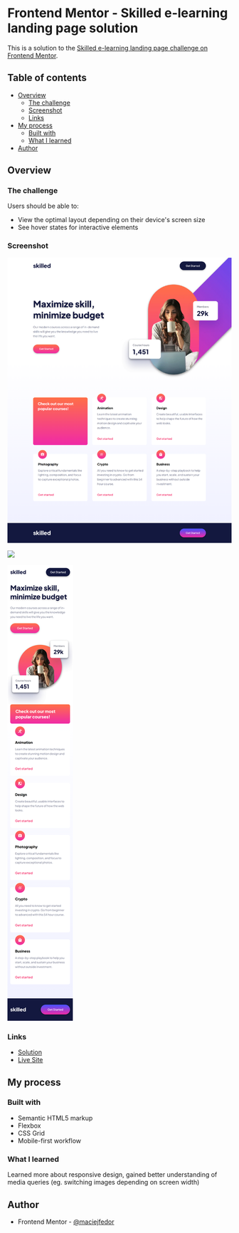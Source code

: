 # Frontend Mentor - Skilled e-learning landing page solution

This is a solution to the [Skilled e-learning landing page challenge on Frontend Mentor](https://www.frontendmentor.io/challenges/skilled-elearning-landing-page-S1ObDrZ8q).

## Table of contents

- [Overview](#overview)
  - [The challenge](#the-challenge)
  - [Screenshot](#screenshot)
  - [Links](#links)
- [My process](#my-process)
  - [Built with](#built-with)
  - [What I learned](#what-i-learned)
- [Author](#author)

## Overview

### The challenge

Users should be able to:

- View the optimal layout depending on their device's screen size
- See hover states for interactive elements

### Screenshot

![](./screenshot_desktop.png)

![](./screenshot_tablet.png)

![](./screenshot_mobile.png)

### Links

- [Solution](https://github.com/maciejfedor/frontendmentor.io/tree/master/skilled-elearning-landing-page)
- [Live Site](https://skilled-elearning-landing-page-maciej.netlify.app/)

## My process

### Built with

- Semantic HTML5 markup
- Flexbox
- CSS Grid
- Mobile-first workflow

### What I learned

Learned more about responsive design, gained better understanding of media queries (eg. switching images depending on screen width)

## Author

- Frontend Mentor - [@maciejfedor](https://www.frontendmentor.io/profile/maciejfedor)
